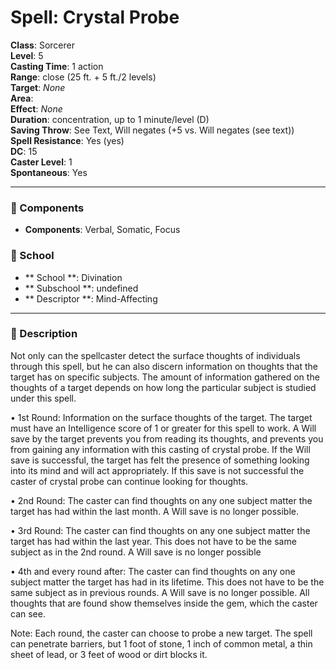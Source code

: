 
# Spell: Crystal Probe
**Class**: Sorcerer  
**Level**: 5  
**Casting Time**: 1 action  
**Range**: close (25 ft. + 5 ft./2 levels)  
**Target**: _None_  
**Area**:   
**Effect**: _None_  
**Duration**: concentration, up to 1 minute/level (D)  
**Saving Throw**: See Text, Will negates (+5 vs. Will negates (see text))  
**Spell Resistance**: Yes (yes)  
**DC**: 15  
**Caster Level**: 1  
**Spontaneous**: Yes

---

### 🔮 Components
- **Components**: Verbal, Somatic, Focus

### 🏫 School
- ** School **: Divination
- ** Subschool **: undefined
- ** Descriptor **: Mind-Affecting
---

### 📜 Description
Not only can the spellcaster detect the surface thoughts of individuals through this spell, but he can also discern information on thoughts that the target has on specific subjects. The amount of information gathered on the thoughts of a target depends on how long the particular subject is studied under this spell.

• 1st Round: Information on the surface thoughts of the target. The target must have an Intelligence score of 1 or greater for this spell to work. A Will save by the target prevents you from reading its thoughts, and prevents you from gaining any information with this casting of crystal probe. If the Will save is successful, the target has felt the presence of something looking into its mind and will act appropriately. If this save is not successful the caster of crystal probe can continue looking for thoughts.

• 2nd Round: The caster can find thoughts on any one subject matter the target has had within the last month. A Will save is no longer possible.

• 3rd Round: The caster can find thoughts on any one subject matter the target has had within the last year. This does not have to be the same subject as in the 2nd round. A Will save is no longer possible

• 4th and every round after: The caster can find thoughts on any one subject matter the target has had in its lifetime. This does not have to be the same subject as in previous rounds. A Will save is no longer possible. All thoughts that are found show themselves inside the gem, which the caster can see.

Note: Each round, the caster can choose to probe a new target. The spell can penetrate barriers, but 1 foot of stone, 1 inch of common metal, a thin sheet of lead, or 3 feet of wood or dirt blocks it.
